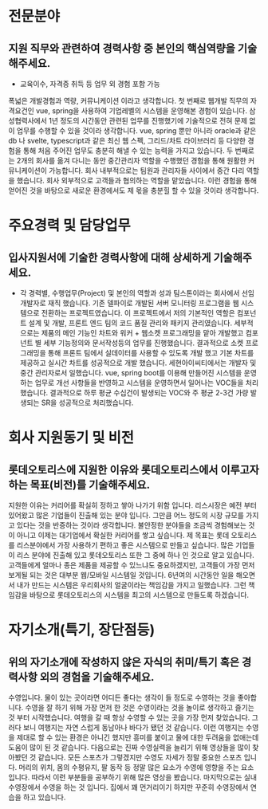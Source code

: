 # 전문분야
## 지원 직무와 관련하여 경력사항 중 본인의 핵심역량을 기술해주세요.
- 교육이수, 자격증 취득 등 업무 외 경험 포함 가능

폭넓은 개발경험과 역량, 커뮤니케이션 이라고 생각합니다. 
첫 번째로 웹개발 직무의  자격요건인 vue, spring을 사용하여 기업레벨의 시스템을 운영해본 경험이 있습니다.
삼성협력사에서 1년 정도의 시간동안 관련된 업무를 진행했기에 기술적으로 전혀 문제 없이 업무를 수행할 수 있을 것이라 생각합니다.
vue, spring 뿐만 아니라 oracle과 같은 db 나 svelte, typescript과 같은 최신 웹 스펙, 그리드/차트 라이브러리 등 다양한 경험을 통해 처음 주어진 업무도 충분히 해낼 수 있는 능력을 가지고 있습니다.
두 번째로는 2개의 회사를 옮겨 다니는 동안 중간관리자 역할을 수행했던 경험을 통해 원활한 커뮤니케이션이 가능합니다.
회사 내부적으로는 팀원과 관리자들 사이에서 중간 다리 역할을 했습니다.
회사 외부적으로 고객들과 협의하는 역할을 맡았습니다.
이런 경험을 통해 얻어진 것을 바탕으로 새로운 환경에서도 제 몫을 충분힐 할 수 있을 것이라 생각합니다.

# 주요경력 및 담당업무
## 입사지원서에 기술한 경력사항에 대해 상세하게 기술해주세요.
- 각 경력별, 수행업무(Project) 및 본인의 역할과 성과
  팀스톤이라는 회사에서 선임개발자로 재직 했습니다.
기존 델파이로 개발된 서버 모니터링 프로그램을 웹 시스템으로 전환하는 프로젝트였습니다.
이 프로젝트에서 저의 기본적인 역할은 컴포넌트 설계 및 개발, 프론트 엔드 팀의 코드 품질 관리와 패키지 관리였습니다.
세부적으로는 제품의 메인 기능인 차트와 워커 + 웹소켓 프로그래밍을 맡아 개발했고 컴포넌트 별 세부 기능정의와 문서작성등의 업무를 진행했습니다.
결과적으로 소켓 프로그래밍을  통해 프론트 팀에서 실데이터를 사용할 수 있도록 개발 했고 기본 차트를 제공하고 실시간 차트를 성공적으로 개발 했습니다.
세현아이씨티에서는 개발자 및 중간 관리자로서 일했습니다.
vue, spring boot를 이용해 만들어진 시스템을 운영하는 업무로 개선 사항들을 반영하고 시스템을 운영하면서 일어나는 VOC들을 처리했습니다.
결과적으로 하루 평균 수십건이 발생되는 VOC와 주 평균 2-3건 가량 발생되는 SR을 성공적으로 처리했습니다.

# 회사 지원동기 및 비전
## 롯데오토리스에 지원한 이유와 롯데오토리스에서 이루고자 하는 목표(비전)를 기술해주세요.
지원한 이유는 커리어를 확실히 정하고 쌓아 나가기 위함 입니다.
리스시장은 예전 부터 있어왔고 많은 기업들이 진출해 있는 분야 입니다.
그만큼 어느 정도의 시장 규모를 가지고 있다는 것을 반증하는 것이라 생각합니다.
불안정한 분야들을 조금씩 경험해보는 것이 아니고 이제는 대기업에서 확실한 커리어를 쌓고 싶습니다.
제 목표는 롯데 오토리스를  리스분야에서 가장 사용하기 편하고 좋은 시스템으로 만들고 싶습니다.
많은 기업들이 리스 분야에 진출해 있고 롯데오토리스 또한 그 중에 하나 인 것으로 알고 있습니다.
고객들에게  얼마나 종은 제품을 제공할 수 있느냐도 중요하겠지만, 고객들이 가장 먼저 보게될 되는 것은 대부분 웹/모바일 시스템일 것입니다.
6년여의 시간동안 일을 해오면서 내가 만드는 시스템은 우리회사의 얼굴이라는 책임감을 가지고 일했습니다.
그런 책임감을 바탕으로 롯데오토리스의 시스템을 최고의 시스템으로 만들도록 하겠습니다.

# 자기소개(특기, 장단점등)
## 위의 자기소개에 작성하지 않은 자식의 취미/특기 혹은 경력사항 외의 경험을 기술해주세요.
수영입니다. 물이 있는 곳이라면 어디든 좋다는 생각이 들 정도로 수영하는 것을 좋아합니다. 수영을 잘 하기 위해 가장 먼저 한 것은 수영이라는 것을 놀이로 생각하고 즐기는 것 부터 시작했습니다. 여행을 갈 때 항상 수영할 수 있는 곳을 가장 먼저 찾았습니다. 그러다 보니 여행지는 자연 스럽게 동남아나 바다가 됐던 것 같습니다. 이런 여행지는 수영을 제대로 할 수 있는 환경은 아니긴 했지만 흥미를 붙이고 물에 대한 두려움을 없애는데 도움이 많이 된 것 같습니다. 다음으로는 진짜 수영실력을 늘리기 위해 영상들을 많이 찾아봤던 것 같습니다. 모든 스포츠가 그렇겠지만 수영도 자세가 정말 중요한 스포츠 입니다. 머리의 위치, 몸의 수평유지, 팔 동작 등 정말 많은 요소가 수영에 영향을 주는 요소 입니다. 따라서 이런 부분들을 공부하기 위해 많은 영상을 봤습니다. 마지막으로는 실내 수영장에서 수영을 하는 것 입니다. 집에서 꽤 먼거리이기 하지만 꾸준히 수영장에서 연습을 하고 있습니다.
